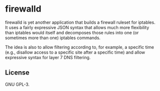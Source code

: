 # firewalld
firewalld is yet another application that builds a firewall ruleset for
iptables. It uses a fairly expressive JSON syntax that allows much more
flexibility than iptables would itself and decomposes those rules into one (or
sometimes more than one) iptables commands.

The idea is also to allow filtering according to, for example, a specific time
(e.g., disallow access to a specific site after a specific time) and allow
expressive syntax for layer 7 DNS filtering.

## License
GNU GPL-3.
